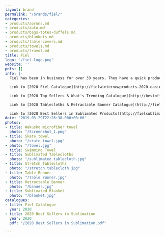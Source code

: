 ```yaml
---
layout: brand
permalink: "/brands/fiel/"
categories:
- products/aprons.md
- products/auto.md
- products/bags-totes-duffels.md
- products/blankets.md
- products/table-covers.md
- products/towels.md
- products/travel.md
title: Fiel
logo: "/fiel-logo.png"
website: ''
pdfs: []
info: |-
  Fiel has been in business for over 30 years. They have a quick production time and we have used them many times for tablecloths and towels.

  Link to [2020 Fiel Catalogue](http://fielwinternewproducts.2020.easieflip.com/Default.htm)

  Link to [2020 Top Sellers & What's Trending Catalogue](http://bestoffiel.2020.easieflip.com/Default.htm)

  Link to [2020 Tablecloths & Retractable Banner Catalogue](http://fieltableclothsbanners.2020.easieflip.com/Default.htm)

  Link to [2020 Best Sellers in Sublimated Products](http://fielsublimatedbestsellers.2020.easieflip.com/Default.htm)
date: '2019-03-29T22:26:38.000+00:00'
photos:
- title: Wekusko microfiber towel
  photo: "/Screenshot_1.png"
- title: Skate towel
  photo: "/skate towel.jpg"
- photo: "/towel.jpg"
  title: Swimming Towel
- title: Sublimated Tablecloths
  photo: "/sublimated tablecloth.jpg"
- title: Stretch Tablecloths
  photo: "/stretch tablecloth.jpg"
- title: Table Runner
  photo: "/table runner.jpg"
- title: Retractable Banner
  photo: "/banner.jpg"
- title: Sublimated Blanket
  photo: "/blanket.jpg"
catalogues:
- title: Fiel Catalogue
  year: 2020
- title: 2020 Best Sellers in Sublimation
  year: 2020
  pdf: "/2020 Best Sellers in Sublimation.pdf"

---
```

